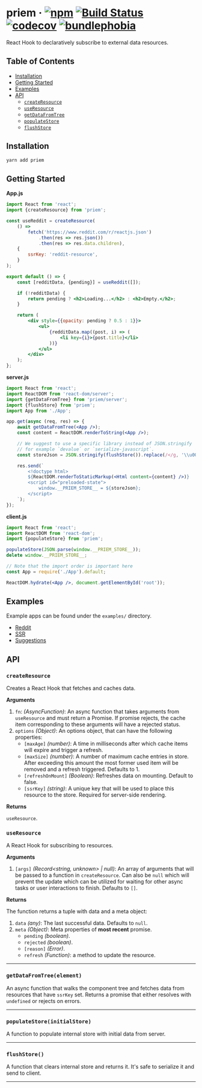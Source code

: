 # priem · [![npm][1]][2] [![Build Status][3]][4] [![codecov][5]][6] [![bundlephobia][7]][8]

React Hook to declaratively subscribe to external data resources.

## Table of Contents

-   [Installation](#installation)
-   [Getting Started](#getting-started)
-   [Examples](#examples)
-   [API](#api)
    -   [`createResource`](#createresource)
    -   [`useResource`](#useresource)
    -   [`getDataFromTree`](#getdatafromtreecomponent)
    -   [`populateStore`](#populatestoreinitialstore)
    -   [`flushStore`](#flishstore)

## Installation

```bash
yarn add priem
```

## Getting Started

**App.js**

```jsx
import React from 'react';
import {createResource} from 'priem';

const useReddit = createResource(
    () =>
        fetch('https://www.reddit.com/r/reactjs.json')
            .then(res => res.json())
            .then(res => res.data.children),
    {
        ssrKey: 'reddit-resource',
    }
);

export default () => {
    const [redditData, {pending}] = useReddit([]);

    if (!redditData) {
        return pending ? <h2>Loading...</h2> : <h2>Empty.</h2>;
    }

    return (
        <div style={{opacity: pending ? 0.5 : 1}}>
            <ul>
                {redditData.map((post, i) => (
                    <li key={i}>{post.title}</li>
                ))}
            </ul>
        </div>
    );
};
```

**server.js**

```jsx
import React from 'react';
import ReactDOM from 'react-dom/server';
import {getDataFromTree} from 'priem/server';
import {flushStore} from 'priem';
import App from './App';

app.get(async (req, res) => {
    await getDataFromTree(<App />);
    const content = ReactDOM.renderToString(<App />);

    // We suggest to use a specific library instead of JSON.stringify
    // for example `devalue` or `serialize-javascript`.
    const storeJson = JSON.stringify(flushStore()).replace(/</g, '\\u003c');

    res.send(`
        <!doctype html>
        ${ReactDOM.renderToStaticMarkup(<Html content={content} />)}
        <script id="preloaded-state">
            window.__PRIEM_STORE__ = ${storeJson};
        </script>
    `);
});
```

**client.js**

```jsx
import React from 'react';
import ReactDOM from 'react-dom';
import {populateStore} from 'priem';

populateStore(JSON.parse(window.__PRIEM_STORE__));
delete window.__PRIEM_STORE__;

// Note that the import order is important here
const App = require('./App').default;

ReactDOM.hydrate(<App />, document.getElementById('root'));
```

## Examples

Example apps can be found under the `examples/` directory.

-   [Reddit](https://github.com/Vlad-Zhukov/priem/tree/master/examples/reddit)
-   [SSR](https://github.com/Vlad-Zhukov/priem/tree/master/examples/ssr)
-   [Suggestions](https://github.com/Vlad-Zhukov/priem/tree/master/examples/suggestions)

## API

### `createResource`

Creates a React Hook that fetches and caches data.

**Arguments**

1.  `fn`: _(AsyncFunction)_: An async function that takes arguments from `useResource` and must return a Promise. If
    promise rejects, the cache item corresponding to these arguments will have a rejected status.
2.  `options` _(Object)_: An options object, that can have the following properties:
    -   `[maxAge]` _(number)_: A time in milliseconds after which cache items will expire and trigger a refresh.
    -   `[maxSize]` _(number)_: A number of maximum cache entries in store. After exceeding this amount the most former
        used item will be removed and a refresh triggered. Defaults to 1.
    -   `[refreshOnMount]` _(Boolean)_: Refreshes data on mounting. Default to false.
    -   `[ssrKey]` _(string)_: A unique key that will be used to place this resource to the store. Required for
        server-side rendering.

**Returns**

`useResource`.

### `useResource`

A React Hook for subscribing to resources.

**Arguments**

1.  `[args]` _(Record<string, unknown> | null)_: An array of arguments that will be passed to a function in `createResource`. Can also be
    `null` which will prevent the update which can be utilized for waiting for other async tasks or user interactions to
    finish. Defaults to `[]`.

**Returns**

The function returns a tuple with data and a meta object:

1.  `data` _(any)_: The last successful data. Defaults to `null`.
2.  `meta` _(Object)_: Meta properties of **most recent** promise.
    -   `pending` _(boolean)_.
    -   `rejected` _(boolean)_.
    -   `[reason]` _(Error)_.
    -   `refresh` _(Function)_: a method to update the resource.

---

### `getDataFromTree(element)`

An async function that walks the component tree and fetches data from resources that have `ssrKey` set. Returns a
promise that either resolves with `undefined` or rejects on errors.

---

### `populateStore(initialStore)`

A function to populate internal store with initial data from server.

---

### `flushStore()`

A function that clears internal store and returns it. It's safe to serialize it and send to client.

---

[1]: https://img.shields.io/npm/v/priem.svg
[2]: https://npm.im/priem
[3]: https://travis-ci.com/vlad-zhukov/priem.svg?branch=master
[4]: https://travis-ci.com/vlad-zhukov/priem
[5]: https://codecov.io/gh/vlad-zhukov/priem/branch/master/graph/badge.svg
[6]: https://codecov.io/gh/vlad-zhukov/priem
[7]: https://img.shields.io/bundlephobia/minzip/priem.svg
[8]: https://bundlephobia.com/result?p=priem
